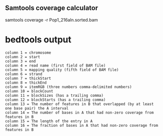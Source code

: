 ## Samtools coverage calculator


samtools coverage -r Pop1_216aln.sorted.bam


# bedtools output
	column 1 = chromosome
	column 2 = start
	column 3 = end
	column 4 = read name (first field of BAM file)
	column 5 = mapping quality (fifth field of BAM file)
	column 6 = strand
	column 7 = thickStart
	column 8 = thickEnd
	column 9 = itemRGB (three numbers comma-delimited numbers)
	column 10 = blockCount
	column 11 = blockSizes (has a trailing comma)
	column 12 = blockStarts (has a trailing comma)
	column 13 = The number of features in B that overlapped (by at least one base pair) the A interval
	column 14 = The number of bases in A that had non-zero coverage from features in B
	column 15 = The length of the entry in A
	column 16 = The fraction of bases in A that had non-zero coverage from features in B